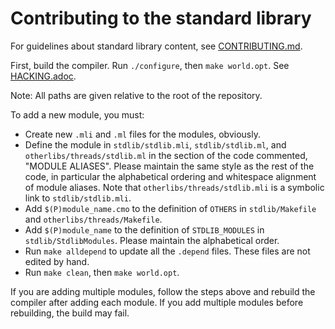 # Contributing to the standard library

For guidelines about standard library content, see
[CONTRIBUTING.md](../CONTRIBUTING.md#contributing-to-the-standard-library).

First, build the compiler. Run `./configure`, then `make world.opt`. See
[HACKING.adoc](../HACKING.adoc).

Note: All paths are given relative to the root of the repository.

To add a new module, you must:
- Create new `.mli` and `.ml` files for the modules, obviously.
- Define the module in `stdlib/stdlib.mli`, `stdlib/stdlib.ml`, and
  `otherlibs/threads/stdlib.ml` in the section of the code commented,
  "MODULE ALIASES". Please maintain the same style as the rest of the code, in
  particular the alphabetical ordering and whitespace alignment of module
  aliases. Note that `otherlibs/threads/stdlib.mli` is a symbolic link to
  `stdlib/stdlib.mli`.
- Add `$(P)module_name.cmo` to the definition of `OTHERS` in `stdlib/Makefile`
  and `otherlibs/threads/Makefile`.
- Add `$(P)module_name` to the definition of `STDLIB_MODULES` in
  `stdlib/StdlibModules`. Please maintain the alphabetical order.
- Run `make alldepend` to update all the `.depend` files. These files are not
  edited by hand.
- Run `make clean`, then `make world.opt`.

If you are adding multiple modules, follow the steps above and rebuild the
compiler after adding each module. If you add multiple modules before
rebuilding, the build may fail.
